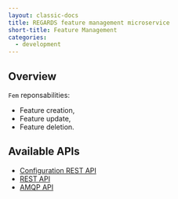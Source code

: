 ```yaml
---
layout: classic-docs
title: REGARDS feature management microservice
short-title: Feature Management
categories:
  - development
---
```


## Overview

`Fem` reponsabilities:

* Feature creation,
* Feature update,
* Feature deletion.

## Available APIs

* [Configuration REST API](/development/regards/fem/api/feature-management-configuration/)
* [REST API](/development/regards/fem/api/feature-management-rest-api/)
* [AMQP API](/development/regards/fem/api/feature-management-amqp-api/)

